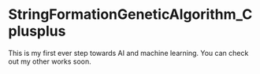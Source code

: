# StringFormationGeneticAlgorithm_Cplusplus
This is my first ever step towards AI and machine learning. You can check out my other works soon.
